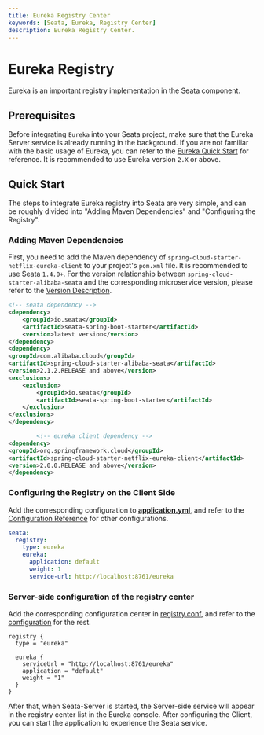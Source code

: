 ```yaml
---
title: Eureka Registry Center
keywords: [Seata, Eureka, Registry Center]
description: Eureka Registry Center.
---
```


# Eureka Registry

Eureka is an important registry implementation in the Seata component.

## Prerequisites

Before integrating `Eureka` into your Seata project, make sure that the Eureka Server service is already running in the background. If you are not familiar with the basic usage of Eureka, you can refer to the [Eureka Quick Start](https://projects.spring.io/spring-cloud/spring-cloud.html#_service_discovery_eureka_clients) for reference. It is recommended to use Eureka version `2.X` or above.

## Quick Start

The steps to integrate Eureka registry into Seata are very simple, and can be roughly divided into "Adding Maven Dependencies" and "Configuring the Registry".

### Adding Maven Dependencies

First, you need to add the Maven dependency of `spring-cloud-starter-netflix-eureka-client` to your project's `pom.xml` file. It is recommended to use Seata `1.4.0+`. For the version relationship between `spring-cloud-starter-alibaba-seata` and the corresponding microservice version, please refer to the [Version Description](https://github.com/alibaba/spring-cloud-alibaba/wiki/%E7%89%88%E6%9C%AC%E8%AF%B4%E6%98%8E).

```xml
<!-- seata dependency -->
<dependency>
    <groupId>io.seata</groupId>
    <artifactId>seata-spring-boot-starter</artifactId>
    <version>latest version</version>
</dependency>
<dependency>
<groupId>com.alibaba.cloud</groupId>
<artifactId>spring-cloud-starter-alibaba-seata</artifactId>
<version>2.1.2.RELEASE and above</version>
<exclusions>
    <exclusion>
        <groupId>io.seata</groupId>
        <artifactId>seata-spring-boot-starter</artifactId>
    </exclusion>
</exclusions>
</dependency>

        <!-- eureka client dependency -->
<dependency>
<groupId>org.springframework.cloud</groupId>
<artifactId>spring-cloud-starter-netflix-eureka-client</artifactId>
<version>2.0.0.RELEASE and above</version>
</dependency>
```

### Configuring the Registry on the Client Side

Add the corresponding configuration to [**application.yml**](https://github.com/seata/seata/blob/1.0.0/script/client/spring/application.yml), and refer to the [Configuration Reference](https://github.com/seata/seata/tree/1.0.0/script/client) for other configurations.

```yaml
seata:
  registry:
    type: eureka
    eureka:
      application: default
      weight: 1
      service-url: http://localhost:8761/eureka
```

### Server-side configuration of the registry center

Add the corresponding configuration center in [registry.conf](https://github.com/seata/seata/blob/1.0.0/server/src/main/resources/registry.conf), and refer to the [configuration](https://github.com/seata/seata/tree/1.0.0/script/server) for the rest.

```
registry {
  type = "eureka"
 
  eureka {
    serviceUrl = "http://localhost:8761/eureka"
    application = "default"
    weight = "1"
  }
}
```

After that, when Seata-Server is started, the Server-side service will appear in the registry center list in the Eureka console. After configuring the Client, you can start the application to experience the Seata service.